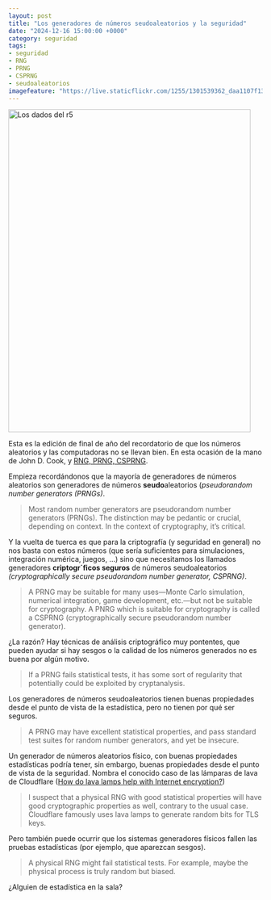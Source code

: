 ```yaml
---
layout: post
title: "Los generadores de números seudoaleatorios y la seguridad"
date: "2024-12-16 15:00:00 +0000"
category: seguridad
tags:
- seguridad
- RNG
- PRNG
- CSPRNG
- seudoaleatorios
imagefeature: "https://live.staticflickr.com/1255/1301539362_daa1107f13_z.jpg"
---
```

<a data-flickr-embed="true" href="https://www.flickr.com/photos/fernand0/1301539362/in/photolist-2Z1JiQ-5mvoPy-qRSfg" title="Los dados del r5"><img src="https://live.staticflickr.com/1255/1301539362_daa1107f13_z.jpg" width="480" height="640" alt="Los dados del r5"/></a><script async src="//embedr.flickr.com/assets/client-code.js" charset="utf-8"></script>

Esta es la edición de final de año del recordatorio de que los números aleatorios y las computadoras no se llevan bien. En esta ocasión de la mano de John D. Cook, y [RNG, PRNG, CSPRNG](https://www.johndcook.com/blog/2024/10/16/rng-prng-csprng/).

Empieza recordándonos que la mayoría de generadores de números aleatorios son generadores de números **seudo**aleatorios (*pseudorandom number generators (PRNGs)*.

> Most random number generators are pseudorandom number generators (PRNGs). The distinction may be pedantic or crucial, depending on context. In the context of cryptography, it’s critical.

Y la vuelta de tuerca es que para la criptografía (y seguridad en general) no nos basta con estos números (que sería suficientes para simulaciones, integración numérica, juegos, ...) sino que necesitamos los llamados generadores **criptogr´ficos seguros** de números seudoaleatorios *(cryptographically secure pseudorandom number generator, CSPRNG)*.

> A PRNG may be suitable for many uses—Monte Carlo simulation, numerical integration, game development, etc.—but not be suitable for cryptography. A PNRG which is suitable for cryptography is called a CSPRNG (cryptographically secure pseudorandom number generator).

¿La razón? Hay técnicas de análisis criptográfico muy pontentes, que pueden ayudar si hay sesgos o la calidad de los números generados no es buena por algún motivo.

>  If a PRNG fails statistical tests, it has some sort of regularity that potentially could be exploited by cryptanalysis.

Los generadores de números seudoaleatorios tienen buenas propiedades desde el punto de vista de la estadística, pero no tienen por qué ser seguros.

> A PRNG may have excellent statistical properties, and pass standard test suites for random number generators, and yet be insecure.

Un generador de números aleatorios físico, con buenas propiedades estadísticas podría tener, sin embargo, buenas propiedades desde el punto de vista de la seguridad. Nombra el conocido caso de las lámparas de lava de Cloudflare ([How do lava lamps help with Internet encryption?](https://www.cloudflare.com/en-gb/learning/ssl/lava-lamp-encryption/))

> I suspect that a physical RNG with good statistical properties will have good cryptographic properties as well, contrary to the usual case. Cloudflare famously uses lava lamps to generate random bits for TLS keys.

Pero también puede ocurrir que los sistemas generadores físicos fallen las pruebas estadísticas (por ejemplo, que aparezcan sesgos).

> A physical RNG might fail statistical tests. For example, maybe the physical process is truly random but biased.

¿Alguien de estadística en la sala?

